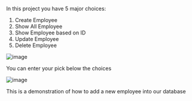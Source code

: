 In this project you have 5 major choices: 
1. Create Employee
2. Show All Employee
3. Show Employee based on ID
4. Update Employee
5. Delete Employee

![image](https://user-images.githubusercontent.com/118594101/229328543-74abe063-c6bb-4e7e-8d56-3625fb4daea2.png)

You can enter your pick below the choices

![image](https://user-images.githubusercontent.com/118594101/229328967-b7069bb6-8112-4494-9938-8321c83d2426.png)

This is a demonstration of how to add a new employee into our database

